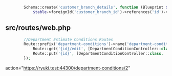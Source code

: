 ```php
        Schema::create('customer_branch_details', function (Blueprint $table) {
            $table->foreignId('customer_branch_id')->references('id')->on('customer_branches')->comment('得意先支社ID');

```



## src/routes/web.php
```php
        //Department Estimate Conditions Routes
        Route::prefix('department-conditions')->name('department-conditions.')->group(function () {
            Route::get('{id}/edit', [DepartmentConditionController::class, 'edit'])->name('edit');
            Route::put('{id}', [DepartmentConditionController::class, 'update'])->name('update');
        });
```

<form method="POST" action="{{ route('department-conditions.update', $departmentId) }}">

action="https://ryuki.test:44300/department-conditions/2"




